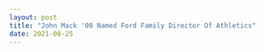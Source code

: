 ```yaml
---
layout: post
title: "John Mack '00 Named Ford Family Director Of Athletics"
date: 2021-08-25
---
```



